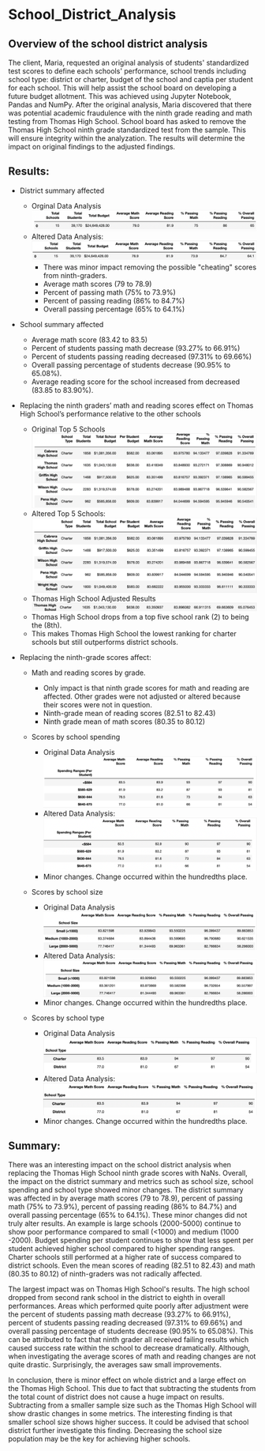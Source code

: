 # School_District_Analysis

## Overview of the school district analysis

The client, Maria, requested an original analysis of students' standardized test scores to define each schools' performance, school trends including school type: district or charter, budget of the school and captia per student for each school.  This will help assist the school board on developing a future budget allotment.  This was achieved using Jupyter Notebook, Pandas and NumPy.  After the original analysis, Maria discovered that there was potential academic fraudulence with the ninth grade reading and math testing from Thomas High School.  School board has asked to remove the Thomas High School ninth grade standardized test from the sample.  This will ensure integrity within the analyzation.  The results will determine the impact on original findings to the adjusted findings.     

## Results: 
* District summary affected
    * Orginal Data Analysis
    ![alt text](https://github.com/bmliddicoat/School_District_Analysis/blob/9e28c0eb03a1abff75dc68653b43cc84ee44d839/Screenshots/Org_District_Summary.png)
    * Altered Data Analysis:
    ![alt text](https://github.com/bmliddicoat/School_District_Analysis/blob/9e28c0eb03a1abff75dc68653b43cc84ee44d839/Screenshots/Altered_District_Sum.png)
        * There was minor impact removing the possible "cheating" scores from ninth-graders.
        * Average math scores (79 to 78.9)
        * Percent of passing math (75% to 73.9%)
        * Percent of passing reading (86% to 84.7%)
        * Overall passing percentage (65% to 64.1%)

* School summary affected
    * Average math score (83.42 to 83.5)
    * Percent of students passing math decrease (93.27% to 66.91%)
    * Percent of students passing reading decreased (97.31% to 69.66%) 
    * Overall passing percentage of students decrease (90.95% to 65.08%).  
    * Average reading score for the school increased from decreased (83.85 to 83.90%).  

* Replacing the ninth graders’ math and reading scores effect on Thomas High School’s performance relative to the other schools
    * Original Top 5 Schools
    ![alt text](https://github.com/bmliddicoat/School_District_Analysis/blob/9e28c0eb03a1abff75dc68653b43cc84ee44d839/Screenshots/top_schools_org.png)
    * Altered Top 5 Schools:
    ![alt text](https://github.com/bmliddicoat/School_District_Analysis/blob/958c70c288e6892f40d929e35191baeeeb9b6c4a/Screenshots/Alter_top_school.png)
    * Thomas High School Adjusted Results
    ![alt text](https://github.com/bmliddicoat/School_District_Analysis/blob/f50feaa0bc115724d20df3d25d45491cc9c4af0f/Screenshots/alt_ths_sum.png)
    * Thomas High School drops from a top five school rank (2) to being the (8th).  
    * This makes Thomas High School the lowest ranking for charter schools but still outperforms district schools.    

* Replacing the ninth-grade scores affect:
    * Math and reading scores by grade.
        * Only impact is that ninth grade scores for math and reading are affected.  Other grades were not adjusted or altered because their scores were not in question. 
        * Ninth-grade mean of reading scores (82.51 to 82.43) 
        * Ninth grade mean of math scores (80.35 to 80.12) 

    * Scores by school spending
        * Original Data Analysis
        ![alt text](https://github.com/bmliddicoat/School_District_Analysis/blob/f50feaa0bc115724d20df3d25d45491cc9c4af0f/Screenshots/org_spending.png)
        * Altered Data Analysis:
        ![alt text](https://github.com/bmliddicoat/School_District_Analysis/blob/f50feaa0bc115724d20df3d25d45491cc9c4af0f/Screenshots/new_spending.png)
        * Minor changes.  Change occurred within the hundredths place.  

    * Scores by school size
        * Original Data Analysis
        ![alt text](https://github.com/bmliddicoat/School_District_Analysis/blob/f50feaa0bc115724d20df3d25d45491cc9c4af0f/Screenshots/org_school_size.png)
        * Altered Data Analysis:
        ![alt text](https://github.com/bmliddicoat/School_District_Analysis/blob/f50feaa0bc115724d20df3d25d45491cc9c4af0f/Screenshots/new_school_size.png)
        * Minor changes.  Change occurred within the hundredths place. 

    * Scores by school type
        * Original Data Analysis
        ![alt text](https://github.com/bmliddicoat/School_District_Analysis/blob/f50feaa0bc115724d20df3d25d45491cc9c4af0f/Screenshots/old_school_type.png)
        * Altered Data Analysis:
        ![alt text](https://github.com/bmliddicoat/School_District_Analysis/blob/f50feaa0bc115724d20df3d25d45491cc9c4af0f/Screenshots/new__school_type.png)
        * Minor changes.  Change occurred within the hundredths place. 

## Summary: 

There was an interesting impact on the school district analysis when replacing the Thomas High School ninth grade scores with NaNs.  Overall, the impact on the district summary and metrics such as school size, school spending and school type showed minor changes.  The district summary was affected in by average math scores (79 to 78.9), percent of passing math (75% to 73.9%), percent of passing reading (86% to 84.7%) and overall passing percentage (65% to 64.1%). These minor changes did not truly alter results.  An example is large schools (2000-5000) continue to show poor performance compared to small (<1000) and medium (1000 -2000).  Budget spending per student continues to show that less spent per student achieved higher school compared to higher spending ranges.  Charter schools still performed at a higher rate of success compared to district schools.  Even the mean scores of reading (82.51 to 82.43) and math (80.35 to 80.12) of ninth-graders was not radically affected.  

The largest impact was on Thomas High School's results.  The high school dropped from second rank school in the district to eighth in overall performances.  Areas which performed quite poorly after adjustment were the percent of students passing math decrease (93.27% to 66.91%), percent of students passing reading decreased (97.31% to 69.66%) and overall passing percentage of students decrease (90.95% to 65.08%). This can be attributed to fact that ninth grader all received failing results which caused success rate within the school to decrease dramatically.  Although, when investigating the average scores of math and reading changes are not quite drastic.  Surprisingly, the averages saw small improvements.  

In conclusion, there is minor effect on whole district and a large effect on the Thomas High School.  This due to fact that subtracting the students from the total count of district does not cause a huge impact on results.  Subtracting from a smaller sample size such as the Thomas High School will show drastic changes in some metrics.  The interesting finding is that smaller school size shows higher success.  It could be advised that school district further investigate this finding.  Decreasing the school size population may be the key for achieving higher schools.      

